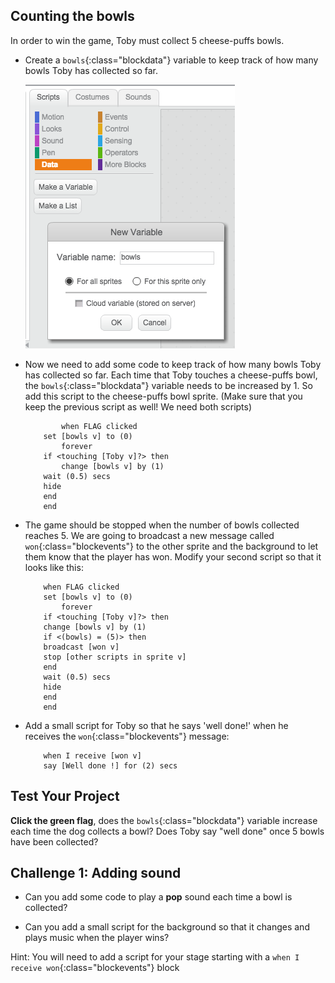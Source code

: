 ## Counting the bowls

In order to win the game, Toby must collect 5 cheese-puffs bowls. 



+ Create a `bowls`{:class="blockdata"} variable to keep track of how many bowls Toby has collected so far.

	![screenshot](images/bowls.png)

+ Now we need to add some code to keep track of how many bowls Toby has collected so far. Each time that Toby touches a cheese-puffs bowl, the `bowls`{:class="blockdata"} variable needs to be increased by 1. So add this script to the cheese-puffs bowl sprite. (Make sure that you keep the previous script as well! We need both scripts)

	```blocks
    		when FLAG clicked  
		set [bowls v] to (0)
        	forever
	  	if <touching [Toby v]?> then
	    	change [bowls v] by (1)
		wait (0.5) secs
		hide
  	  	end	
		end
	```
 
+ The game should be stopped when the number of bowls collected reaches 5. We are going to broadcast a new message called `won`{:class="blockevents"} to the other sprite and the background to let them know that the player has won.
Modify your second script so that it looks like this:

	```blocks
		when FLAG clicked  
		set [bowls v] to (0)
        	forever
		if <touching [Toby v]?> then		
		change [bowls v] by (1)
		if <(bowls) = (5)> then
		broadcast [won v]
		stop [other scripts in sprite v]
		end
		wait (0.5) secs		
		hide
		end	
		end    
	```

+ Add a small script for Toby so that he says 'well done!' when he receives the `won`{:class="blockevents"} message:

	```blocks
		when I receive [won v] 
		say [Well done !] for (2) secs 	     
	```

## Test Your Project

__Click the green flag__, does the `bowls`{:class="blockdata"} variable increase each time the dog collects a bowl? Does Toby say "well done" once 5 bowls have been collected?



## Challenge 1: Adding sound

+ Can you add some code to play a **pop** sound each time a bowl is collected?

+ Can you add a small script for the background so that it changes and plays music when the player wins? 

Hint: You will need to add a script for your stage starting with a `when I receive won`{:class="blockevents"} block
	



